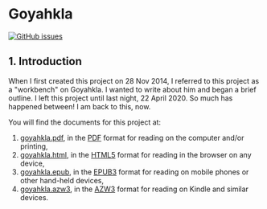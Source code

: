 # Goyahkla

[![GitHub issues](https://img.shields.io/github/issues/geraldleejordan/goyahkla?color=red&label=Issues%20for%20Review&logoColor=%23333333&style=for-the-badge)](https://github.com/geraldleejordan/goyahkla/issues)

## 1. Introduction

When I first created this project on 28 Nov 2014, I referred to this project as a "workbench" on Goyahkla. I wanted to write about him and began a brief outline. I left this project until last night, 22 April 2020. So much has happened between! I am back to this, now.

You will find the documents for this project at:

1. [goyahkla.pdf](http://geraldleejordan.github.io/goyahkla/goyahkla.pdf), in the [PDF](http://geraldleejordan.github.io/goyahkla/goyahkla.pdf) format for reading on the computer and/or printing,
2. [goyahkla.html](http://geraldjeejordan.github.io/goyahkla/goyahkla.html), in the [HTML5](http://geraldleejordan.github.io/goyahkla/goyahkla.html) format for reading in the browser on any device,
3. [goyahkla.epub](http://geraldleejordan.github.io/goyahkla/goyahkla.epub), in the [EPUB3](http://geraldleejordan.github.io/goyahkla/goyahkla.epub) format for reading on mobile phones or other hand-held devices,
4. [goyahkla.azw3](http://geraldleejordan.github.io/goyahkla/goyahkla.azw3), in the [AZW3](http://geraldleejordan.github.io/goyahkla/goyahkla.azw3) format for reading on Kindle and similar devices.


